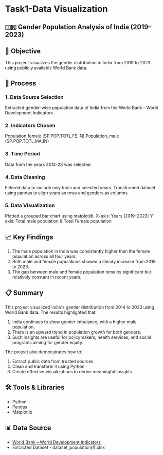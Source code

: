 # Task1-Data Visualization
## 🇮🇳 Gender Population Analysis of India (2019–2023)

## 📌 Objective
This project visualizes the gender distribution in India from 2019 to 2023 using publicly available World Bank data.
## 📌 Process
### 1. Data Source Selection
Extracted gender-wise population data of India from the World Bank – World Development Indicators.
### 2. Indicators Chosen
Population,female (SP.POP.TOTL.FE.IN)
Population, male (SP.POP.TOTL.MA.IN)
### 3. Time Period
Data from the years 2014-23 was selected.
### 4. Data Cleaning
Filtered data to include only India and selected years.
Transformed dataset using pandas to align years as rows and genders as columns.
### 5. Data Visualization
Plotted a grouped bar chart using matplotlib.
X-axis: Years (2019–2023)
Y-axis: Total male population & Total Female population 
## 📈 Key Findings

1. The male population in India was consistently higher than the female population across all four years.
2. Both male and female populations showed a steady increase from 2019 to 2023.
3. The gap between male and female population remains significant but relatively constant in recent years.

## 📋 Summary
This project visualized India's gender distribution from 2014 to 2023 using World Bank data. The results highlighted that:

1. India continues to show gender imbalance, with a higher male population.
2. There is an upward trend in population growth for both genders.
3. Such insights are useful for policymakers, health services, and social programs aiming for gender equity.

The project also demonstrates how to:
1. Extract public data from trusted sources
2. Clean and transform it using Python
3. Create effective visualizations to derive meaningful insights


## 🛠️ Tools & Libraries
- Python
- Pandas
- Matplotlib

## 📊 Data Source
- [World Bank – World Development Indicators](https://databank.worldbank.org/source/world-development-indicators)
- Extracted Dataset - dataset_population(1).xlsx
